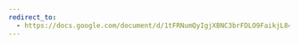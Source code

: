 ```yaml
---
redirect_to:
  - https://docs.google.com/document/d/1tFRNumQyIgjXBNC3brFDLO9FaikjL84noxK6Om-Ctik/edit?usp=sharing
---
```

